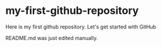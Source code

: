 # my-first-github-repository
Here is my first github repository.  Let's get started with GitHub

README.md was just edited manually. 
